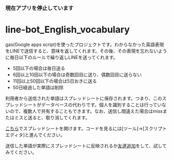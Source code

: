 ### 現在アプリを停止しています

# line-bot_English_vocabulary

gas(Google apps script)を使ったプロジェクトです。わからなかった英語表現をLINEで送信すると、意味を返してくれます。その後、その表現を忘れないように毎日以下のルールで繰り返しLINEを送ってくれます。
- 5回以下の場合は毎日送る
- 6回以上10回以下の場合は奇数回目に送り、偶数回目に送らない
- 11回以上50回以下の場合は5日おきに送る
- 50日経過した単語は削除

利用者から送信された単語はスプレッドシートに保存されます。つまり、このスプレッドシートがデータベースの代わりです。個人を識別することは行っていないので、複数人で共有することもできます。なお、送信し間違えた場合はmissまたはミスと送ると、取り消してくれます。

[こちら](https://docs.google.com/spreadsheets/d/16jWcdkhSVfqTtAn58pDsIqRzN-labrADVeIk-4j70jY/edit?usp=sharing)でスプレッドシートを開けます。コードを見るには[ツール]->[スクリプトエディタ]と進んでください。

送信した単語が実際にスプレッドシートに反映されるか[友達追加](https://lin.ee/bui1avc)をして、試してみてください。
